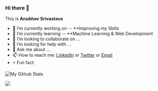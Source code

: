 ### Hi there 👋

This is **Anubhav Srivastava**

- 🔭 I’m currently working on -- **Improving my Skills
- 🌱 I’m currently learning -- **Machine Learning & Web Development
- 👯 I’m looking to collaborate on ...
- 🤔 I’m looking for help with ...
- 💬 Ask me about ...
- 📫 How to reach me: <a href="https://www.linkedin.com/in/abhijit-tripathy-415912187/">LinkedIn</a> or <a href="https://twitter.com/AbhijitTripat13">Twitter</a>  or <a href="mailto:abhijittripathy99@gmail.com">Email</a>
- ⚡ Fun fact: 


![My Github Stats](https://github-readme-stats.vercel.app/api?username=AnubhavSrivastavaGithub&count_private=true&show_icons=true&theme=chartreuse-dark)<a href="https://https://github.com/AnubhavSrivastavaGithub">


<a href="https://github.com/AnubhavSrivastavaGithub"><img align="center" src="https://github-readme-stats.vercel.app/api/top-langs/?username=AnubhavSrivastavaGithub&layout=compact&theme=chartreuse-dark"/></a>


<!--
**AnubhavSrivastavaGithub/AnubhavSrivastavaGithub** is a ✨ _special_ ✨ repository because its `README.md` (this file) appears on your GitHub profile.


Here are some ideas to get you started:

- 🔭 I’m currently working on ...
- 🌱 I’m currently learning ...
- 👯 I’m looking to collaborate on ...
- 🤔 I’m looking for help with ...
- 💬 Ask me about ...
- 📫 How to reach me: ...
- 😄 Pronouns: ...
- ⚡ Fun fact: ...
-->
